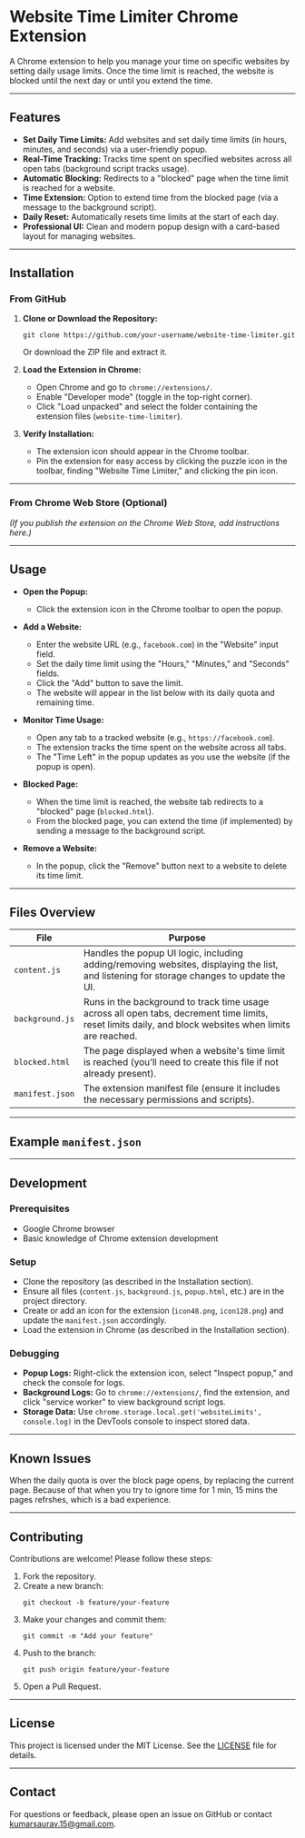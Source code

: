 # Website Time Limiter Chrome Extension

A Chrome extension to help you manage your time on specific websites by setting daily usage limits. Once the time limit is reached, the website is blocked until the next day or until you extend the time.

---

## Features

- **Set Daily Time Limits:** Add websites and set daily time limits (in hours, minutes, and seconds) via a user-friendly popup.
- **Real-Time Tracking:** Tracks time spent on specified websites across all open tabs (background script tracks usage).
- **Automatic Blocking:** Redirects to a "blocked" page when the time limit is reached for a website.
- **Time Extension:** Option to extend time from the blocked page (via a message to the background script).
- **Daily Reset:** Automatically resets time limits at the start of each day.
- **Professional UI:** Clean and modern popup design with a card-based layout for managing websites.

---

## Installation

### From GitHub

1. **Clone or Download the Repository:**
    ```
    git clone https://github.com/your-username/website-time-limiter.git
    ```
    Or download the ZIP file and extract it.

2. **Load the Extension in Chrome:**
    - Open Chrome and go to `chrome://extensions/`.
    - Enable "Developer mode" (toggle in the top-right corner).
    - Click "Load unpacked" and select the folder containing the extension files (`website-time-limiter`).

3. **Verify Installation:**
    - The extension icon should appear in the Chrome toolbar.
    - Pin the extension for easy access by clicking the puzzle icon in the toolbar, finding "Website Time Limiter," and clicking the pin icon.

---

### From Chrome Web Store (Optional)

*(If you publish the extension on the Chrome Web Store, add instructions here.)*

---

## Usage

- **Open the Popup:**
    - Click the extension icon in the Chrome toolbar to open the popup.

- **Add a Website:**
    - Enter the website URL (e.g., `facebook.com`) in the "Website" input field.
    - Set the daily time limit using the "Hours," "Minutes," and "Seconds" fields.
    - Click the "Add" button to save the limit.
    - The website will appear in the list below with its daily quota and remaining time.

- **Monitor Time Usage:**
    - Open any tab to a tracked website (e.g., `https://facebook.com`).
    - The extension tracks the time spent on the website across all tabs.
    - The "Time Left" in the popup updates as you use the website (if the popup is open).

- **Blocked Page:**
    - When the time limit is reached, the website tab redirects to a "blocked" page (`blocked.html`).
    - From the blocked page, you can extend the time (if implemented) by sending a message to the background script.

- **Remove a Website:**
    - In the popup, click the "Remove" button next to a website to delete its time limit.

---

## Files Overview

| File            | Purpose                                                                                  |
|-----------------|------------------------------------------------------------------------------------------|
| `content.js`    | Handles the popup UI logic, including adding/removing websites, displaying the list, and listening for storage changes to update the UI. |
| `background.js` | Runs in the background to track time usage across all open tabs, decrement time limits, reset limits daily, and block websites when limits are reached. |
| `blocked.html`  | The page displayed when a website's time limit is reached (you’ll need to create this file if not already present). |
| `manifest.json` | The extension manifest file (ensure it includes the necessary permissions and scripts).   |

---

## Example `manifest.json`


---

## Development

### Prerequisites

- Google Chrome browser
- Basic knowledge of Chrome extension development

### Setup

- Clone the repository (as described in the Installation section).
- Ensure all files (`content.js`, `background.js`, `popup.html`, etc.) are in the project directory.
- Create or add an icon for the extension (`icon48.png`, `icon128.png`) and update the `manifest.json` accordingly.
- Load the extension in Chrome (as described in the Installation section).

### Debugging

- **Popup Logs:** Right-click the extension icon, select "Inspect popup," and check the console for logs.
- **Background Logs:** Go to `chrome://extensions/`, find the extension, and click "service worker" to view background script logs.
- **Storage Data:** Use `chrome.storage.local.get('websiteLimits', console.log)` in the DevTools console to inspect stored data.

---

## Known Issues

When the daily quota is over the block page opens, by replacing the current page. Because of that when you try to ignore time for 1 min, 15 mins the pages refrshes, which is a bad experience.

---

## Contributing

Contributions are welcome! Please follow these steps:

1. Fork the repository.
2. Create a new branch:
    ```
    git checkout -b feature/your-feature
    ```
3. Make your changes and commit them:
    ```
    git commit -m "Add your feature"
    ```
4. Push to the branch:
    ```
    git push origin feature/your-feature
    ```
5. Open a Pull Request.

---

## License

This project is licensed under the MIT License. See the [LICENSE](LICENSE) file for details.

---

## Contact

For questions or feedback, please open an issue on GitHub or contact [kumarsaurav.15@gmail.com](mailto:your-kumarsaurav.15@gmail.com).
